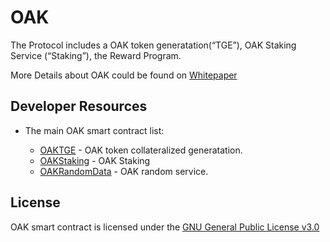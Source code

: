 # OAK

The Protocol includes a OAK token generatation(“TGE”), OAK Staking Service (“Staking”), the Reward Program.

More Details about OAK could be found on [Whitepaper](http://d1u6eqogwsdivn.cloudfront.net/whitepaper/acorn_EN_20221229.pdf)

## Developer Resources
* The main OAK smart contract list:

  * [OAKTGE](https://github.com/TTCECO/OAK/blob/master/OAKTGE.sol) - OAK token collateralized generatation. 
  * [OAKStaking](https://github.com/TTCECO/OAK/blob/master/OAKStaking.sol) - OAK Staking
  * [OAKRandomData](https://github.com/TTCECO/OAK/blob/master/RandomDataSource.sol) - OAK random service. 
 

## License

OAK smart contract is licensed under the [GNU General Public License v3.0](https://github.com/TTCECO/OAK/blob/master/LICENSE)
